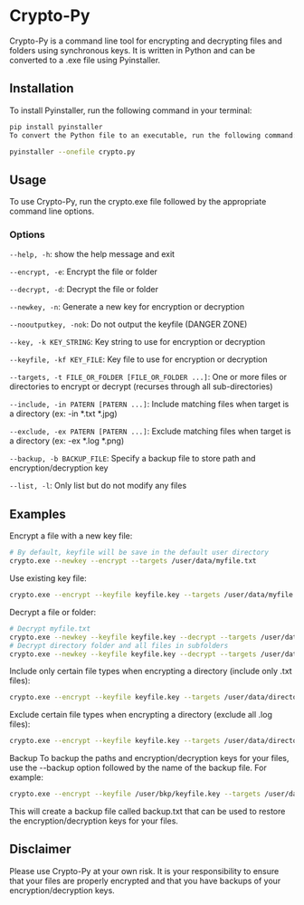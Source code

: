 # Crypto-Py
Crypto-Py is a command line tool for encrypting and decrypting files and folders using synchronous keys. It is written in Python and can be converted to a .exe file using Pyinstaller.

## Installation
To install Pyinstaller, run the following command in your terminal:

```bash
pip install pyinstaller
To convert the Python file to an executable, run the following command:
```

```bash
pyinstaller --onefile crypto.py
```

## Usage
To use Crypto-Py, run the crypto.exe file followed by the appropriate command line options.

### Options

`--help, -h`: show the help message and exit

`--encrypt, -e`: Encrypt the file or folder

`--decrypt, -d`: Decrypt the file or folder

`--newkey, -n`: Generate a new key for encryption or decryption

`--nooutputkey, -nok`: Do not output the keyfile (DANGER ZONE)

`--key, -k KEY_STRING`: Key string to use for encryption or decryption

`--keyfile, -kf KEY_FILE`: Key file to use for encryption or decryption

`--targets, -t FILE_OR_FOLDER [FILE_OR_FOLDER ...]`: One or more files or directories to encrypt or decrypt (recurses through all sub-directories)

`--include, -in PATERN [PATERN ...]`: Include matching files when target is a directory (ex: -in *.txt *.jpg)

`--exclude, -ex PATERN [PATERN ...]`: Exclude matching files when target is a directory (ex: -ex *.log *.png)

`--backup, -b BACKUP_FILE`: Specify a backup file to store path and encryption/decryption key

`--list, -l`: Only list but do not modify any files

## Examples

Encrypt a file with a new key file:
```bash
# By default, keyfile will be save in the default user directory
crypto.exe --newkey --encrypt --targets /user/data/myfile.txt
```

Use existing key file:
```bash
crypto.exe --encrypt --keyfile keyfile.key --targets /user/data/myfile.txt
```

Decrypt a file or folder:
```bash
# Decrypt myfile.txt
crypto.exe --newkey --keyfile keyfile.key --decrypt --targets /user/data/myfile.txt
# Decrypt directory folder and all files in subfolders
crypto.exe --newkey --keyfile keyfile.key --decrypt --targets /user/data/directory
```

Include only certain file types when encrypting a directory (include only .txt files):
```bash
crypto.exe --encrypt --keyfile keyfile.key --targets /user/data/directory --include *.txt
```

Exclude certain file types when encrypting a directory (exclude all .log files):
```bash
crypto.exe --encrypt --keyfile keyfile.key --targets /user/data/directory --exclude *.log
```

Backup
To backup the paths and encryption/decryption keys for your files, use the --backup option followed by the name of the backup file. For example:
```bash
crypto.exe --encrypt --keyfile /user/bkp/keyfile.key --targets /user/data/myfile.txt --backup /user/bkp/backup.txt
```
This will create a backup file called backup.txt that can be used to restore the encryption/decryption keys for your files.

## Disclaimer
Please use Crypto-Py at your own risk. It is your responsibility to ensure that your files are properly encrypted and that you have backups of your encryption/decryption keys.
